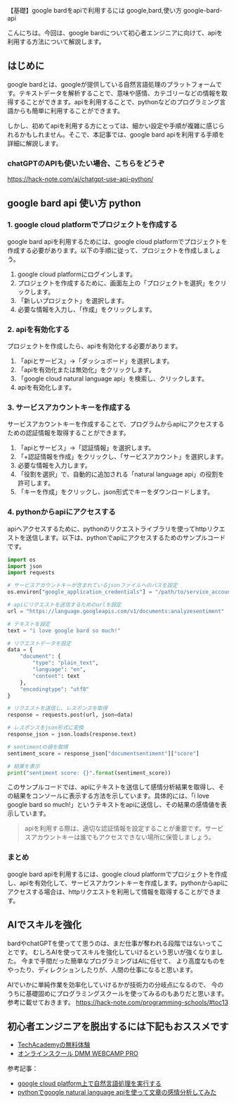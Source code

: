 【基礎】google bardをapiで利用するには
google,bard,使い方
google-bard-api

こんにちは。今回は、google bardについて初心者エンジニアに向けて、apiを利用する方法について解説します。

## はじめに

google bardとは、googleが提供している自然言語処理のプラットフォームです。テキストデータを解析することで、意味や感情、カテゴリーなどの情報を取得することができます。apiを利用することで、pythonなどのプログラミング言語からも簡単に利用することができます。

しかし、初めてapiを利用する方にとっては、細かい設定や手順が複雑に感じられるかもしれません。そこで、本記事では、google bard apiを利用する手順を詳細に解説します。

### chatGPTのAPIも使いたい場合、こちらをどうぞ
https://hack-note.com/ai/chatgpt-use-api-python/

## google bard api 使い方 python

### 1. google cloud platformでプロジェクトを作成する

google bard apiを利用するためには、google cloud platformでプロジェクトを作成する必要があります。以下の手順に従って、プロジェクトを作成しましょう。

1. google cloud platformにログインします。
2. プロジェクトを作成するために、画面左上の「プロジェクトを選択」をクリックします。
3. 「新しいプロジェクト」を選択します。
4. 必要な情報を入力し、「作成」をクリックします。

### 2. apiを有効化する

プロジェクトを作成したら、apiを有効化する必要があります。

1. 「apiとサービス」→「ダッシュボード」を選択します。
2. 「apiを有効化または無効化」をクリックします。
3. 「google cloud natural language api」を検索し、クリックします。
4. apiを有効化します。

### 3. サービスアカウントキーを作成する

サービスアカウントキーを作成することで、プログラムからapiにアクセスするための認証情報を取得することができます。

1. 「apiとサービス」→「認証情報」を選択します。
2. 「+認証情報を作成」をクリックし、「サービスアカウント」を選択します。
3. 必要な情報を入力します。
4. 「役割を選択」で、自動的に追加される「natural language api」の役割を許可します。
5. 「キーを作成」をクリックし、json形式でキーをダウンロードします。

### 4. pythonからapiにアクセスする

apiへアクセスするために、pythonのリクエストライブラリを使ってhttpリクエストを送信します。以下は、pythonでapiにアクセスするためのサンプルコードです。

```python
import os
import json
import requests

# サービスアカウントキーが含まれているjsonファイルへのパスを設定
os.environ["google_application_credentials"] = "/path/to/service_account.json"

# apiにリクエストを送信するためのurlを設定
url = "https://language.googleapis.com/v1/documents:analyzesentiment"

# テキストを設定
text = "i love google bard so much!"

# リクエストデータを設定
data = {
    "document": {
        "type": "plain_text",
        "language": "en",
        "content": text
    },
    "encodingtype": "utf8"
}

# リクエストを送信し、レスポンスを取得
response = requests.post(url, json=data)

# レスポンスをjson形式に変換
response_json = json.loads(response.text)

# sentimentの値を取得
sentiment_score = response_json["documentsentiment"]["score"]

# 結果を表示
print("sentiment score: {}".format(sentiment_score))
```

このサンプルコードでは、apiにテキストを送信して感情分析結果を取得し、その結果をコンソールに表示する方法を示しています。具体的には、「i love google bard so much!」というテキストをapiに送信し、その結果の感情値を表示しています。

>apiを利用する際は、適切な認証情報を設定することが重要です。サービスアカウントキーは誰でもアクセスできない場所に保管しましょう。

### まとめ

google bard apiを利用するには、google cloud platformでプロジェクトを作成し、apiを有効化して、サービスアカウントキーを作成します。pythonからapiにアクセスする場合は、httpリクエストを利用して情報を取得することができます。

## AIでスキルを強化
bardやchatGPTを使ってて思うのは、まだ仕事が奪われる段階ではないってことです。
むしろAIを使ってスキルを強化していけるという思いが強くなりました。
今まで手間だった簡単なプログラミングはAIに任せて、
より高度なものをやったり、ディレクションしたりが、人間の仕事になると思います。

AIでいかに単純作業を効率化していけるかが技術力の分岐点になるので、
今のうちに基礎固めにプログラミングスクールを使ってみるのもありだと思います。
参考に載せておきます。
https://hack-note.com/programming-schools/#toc13

## 初心者エンジニアを脱出するには下記もおススメです
- [TechAcademyの無料体験](//af.moshimo.com/af/c/click?a_id=2612475&amp;p_id=1555&amp;pc_id=2816&amp;pl_id=22706&amp;url=https%3A%2F%2Ftechacademy.jp%2Fhtmlcss-trial%3Futm_source%3Dmoshimo%26utm_medium%3Daffiliate%26utm_campaign%3Dtextad)
- [オンラインスクール DMM WEBCAMP PRO](//af.moshimo.com/af/c/click?a_id=2612482&amp;p_id=1363&amp;pc_id=2297&amp;pl_id=39999&amp;guid=ON)

参考記事：
- [google cloud platform上で自然言語処理を実行する](https://cloud.google.com/natural-language/docs/quickstart-client-libraries?hl=ja)
- [pythonでgoogle natural language apiを使って文章の感情分析してみた](https://qiita.com/xkumiyu/items/c9c3f5387ba716b59077)
